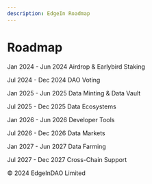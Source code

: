 ```yaml
---
description: EdgeIn Roadmap
---
```


# Roadmap

Jan 2024 - Jun 2024                                                           Airdrop & Earlybird Staking

Jul 2024 - Dec 2024                                                           DAO Voting

Jan 2025 - Jun 2025                                                           Data Minting & Data Vault

Jul 2025 - Dec 2025                                                            Data Ecosystems

Jan 2026 - Jun 2026                                                           Developer Tools

Jul 2026 - Dec 2026                                                            Data Markets

Jan 2027 - Jun 2027                                                            Data Farming

Jul 2027 - Dec 2027                                                            Cross-Chain Support









© 2024 EdgeInDAO Limited
